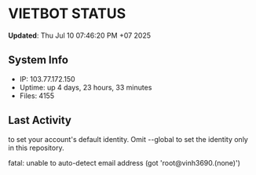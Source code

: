 # VIETBOT STATUS
**Updated**: Thu Jul 10 07:46:20 PM +07 2025

## System Info
- IP: 103.77.172.150
- Uptime: up 4 days, 23 hours, 33 minutes
- Files: 4155

## Last Activity

to set your account's default identity.
Omit --global to set the identity only in this repository.

fatal: unable to auto-detect email address (got 'root@vinh3690.(none)')
